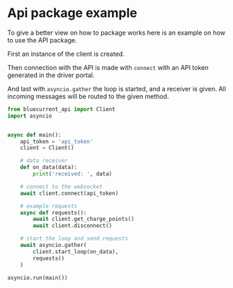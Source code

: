 # Api package example

To give a better view on how to package works here is an example on how to use the API package.

First an instance of the client is created.

Then connection with the API is made with `connect` with an API token generated in the driver portal.

And last with `asyncio.gather` the loop is started, and a receiver is given. All incoming messages will be routed to the given method.

```python
from bluecurrent_api import Client
import asyncio


async def main():
    api_token = 'api_token'
    client = Client()

    # data receiver
    def on_data(data):
        print('received: ', data)

    # connect to the websocket
    await client.connect(api_token)

    # example requests
    async def requests():
        await client.get_charge_points()
        await client.disconnect()

    # start the loop and send requests
    await asyncio.gather(
        client.start_loop(on_data),
        requests()
    )

asyncio.run(main())
```